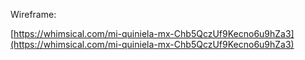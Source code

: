 Wireframe:



[https://whimsical.com/mi-quiniela-mx-Chb5QczUf9Kecno6u9hZa3](https://whimsical.com/mi-quiniela-mx-Chb5QczUf9Kecno6u9hZa3)

